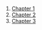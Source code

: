 1. [Chapter 1][1]
1. [Chapter 2][2]
1. [Chapter 3][3]

[1]: /SaasCourse2012Chapter1
[2]: /SaasCourse2012Chapter2
[3]: /SaasCourse2012Chapter3